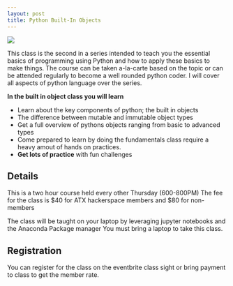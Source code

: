 ```yaml
---
layout: post
title: Python Built-In Objects 
---
```



<img src="{{ site.baseurl }}/img/SlicePunkPython.png">


This class is the second in a series intended to teach you the essential basics of programming using Python and how to apply these basics to make things. The course can be taken a-la-carte based on the topic or can be attended regularly to become a well rounded python coder. I will cover all aspects of python language over the series.

**In the built in object class you will learn** 

* Learn about the key components of python; the built in objects
* The difference between mutable and immutable object types 
* Get a full overview of pythons objects ranging from basic to advanced types 
* Come prepared to learn by doing the fundamentals class require a heavy amout of hands on practices.
* **Get lots of practice** with fun challenges


## Details

This is a two hour course held every other Thursday (600-800PM)
The fee for the class is $40 for ATX hackerspace members and $80 for non-members

The class will be taught on your laptop by leveraging jupyter notebooks and the Anaconda Package manager
You must bring a laptop to take this class.

## Registration
You can register for the class on the eventbrite class sight or bring payment to class to get the member rate.
